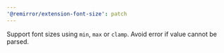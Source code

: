 ```yaml
---
'@remirror/extension-font-size': patch
---
```


Support font sizes using `min`, `max` or `clamp`. Avoid error if value cannot be parsed.
